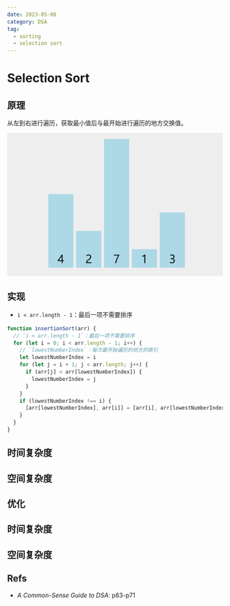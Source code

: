 ```yaml
---
date: 2023-05-08
category: DSA
tag:
  - sorting
  - selection sort
---
```


# Selection Sort

## 原理

从左到右进行遍历，获取最小值后与最开始进行遍历的地方交换值。

![animation from visualgo](./_image/selection_sort.gif)

## 实现

- `i < arr.length - 1`：最后一项不需要排序

```js
function insertionSort(arr) {
  // `i < arr.length - 1`：最后一项不需要排序
  for (let i = 0; i < arr.length - 1; i++) {
    // `lowestNumberIndex`：每次最开始遍历的地方的索引
    let lowestNumberIndex = i
    for (let j = i + 1; j < arr.length; j++) {
      if (arr[j] < arr[lowestNumberIndex]) {
        lowestNumberIndex = j
      }
    }
    if (lowestNumberIndex !== i) {
      [arr[lowestNumberIndex], arr[i]] = [arr[i], arr[lowestNumberIndex]]
    }
  }
}
```

## 时间复杂度

## 空间复杂度

## 优化

## 时间复杂度

## 空间复杂度

## Refs

- _A Common-Sense Guide to DSA_: p63-p71

